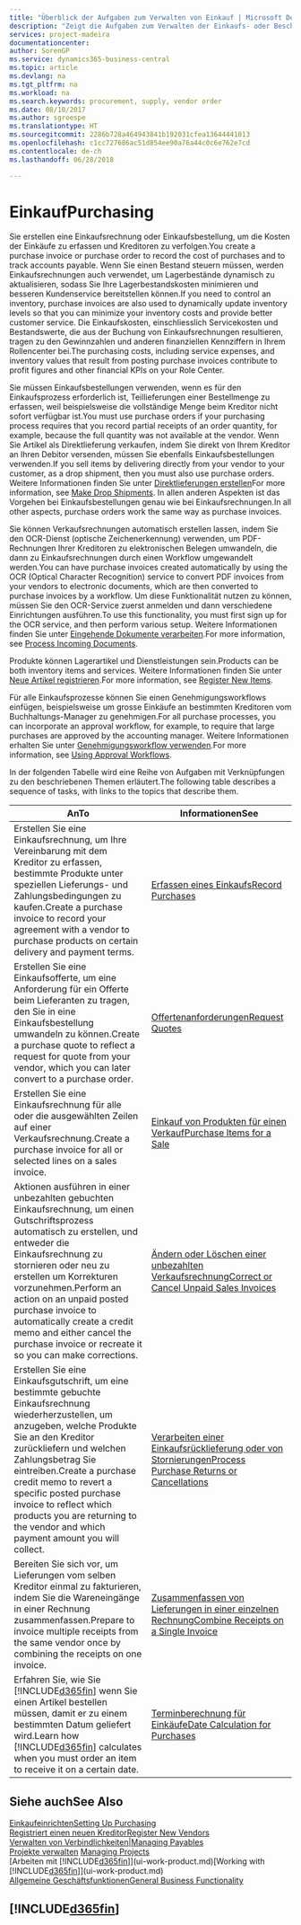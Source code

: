 ```yaml
---
title: "Überblick der Aufgaben zum Verwalten von Einkauf | Microsoft Docs"
description: "Zeigt die Aufgaben zum Verwalten der Einkaufs- oder Beschaffungsvorgänge, einschliesslich das Vorgehen bei Einkaufsrechnungen und Bestellungen."
services: project-madeira
documentationcenter: 
author: SorenGP
ms.service: dynamics365-business-central
ms.topic: article
ms.devlang: na
ms.tgt_pltfrm: na
ms.workload: na
ms.search.keywords: procurement, supply, vendor order
ms.date: 08/10/2017
ms.author: sgroespe
ms.translationtype: HT
ms.sourcegitcommit: 2286b728a464943841b192031cfea13644441013
ms.openlocfilehash: c1cc727686ac51d854ee90a76a44c0c6e762e7cd
ms.contentlocale: de-ch
ms.lasthandoff: 06/28/2018

---
```

# <a name="purchasing"></a><span data-ttu-id="47378-103">Einkauf</span><span class="sxs-lookup"><span data-stu-id="47378-103">Purchasing</span></span>
<span data-ttu-id="47378-104">Sie erstellen eine Einkaufsrechnung oder Einkaufsbestellung, um die Kosten der Einkäufe zu erfassen und Kreditoren zu verfolgen.</span><span class="sxs-lookup"><span data-stu-id="47378-104">You create a purchase invoice or purchase order to record the cost of purchases and to track accounts payable.</span></span> <span data-ttu-id="47378-105">Wenn Sie einen Bestand steuern müssen, werden Einkaufsrechnungen auch verwendet, um Lagerbestände dynamisch zu aktualisieren, sodass Sie Ihre Lagerbestandskosten minimieren und besseren Kundenservice bereitstellen können.</span><span class="sxs-lookup"><span data-stu-id="47378-105">If you need to control an inventory, purchase invoices are also used to dynamically update inventory levels so that you can minimize your inventory costs and provide better customer service.</span></span> <span data-ttu-id="47378-106">Die Einkaufskosten, einschliesslich Servicekosten und Bestandswerte, die aus der Buchung von Einkaufsrechnungen resultieren, tragen zu den Gewinnzahlen und anderen finanziellen Kennziffern in Ihrem Rollencenter bei.</span><span class="sxs-lookup"><span data-stu-id="47378-106">The purchasing costs, including service expenses, and inventory values that result from posting purchase invoices contribute to profit figures and other financial KPIs on your Role Center.</span></span>

<span data-ttu-id="47378-107">Sie müssen Einkaufsbestellungen verwenden, wenn es für den Einkaufsprozess erforderlich ist, Teillieferungen einer Bestellmenge zu erfassen, weil beispielsweise die vollständige Menge beim Kreditor nicht sofort verfügbar ist.</span><span class="sxs-lookup"><span data-stu-id="47378-107">You must use purchase orders if your purchasing process requires that you record partial receipts of an order quantity, for example, because the full quantity was not available at the vendor.</span></span> <span data-ttu-id="47378-108">Wenn Sie Artikel als Direktlieferung verkaufen, indem Sie direkt von Ihrem Kreditor an Ihren Debitor versenden, müssen Sie ebenfalls Einkaufsbestellungen verwenden.</span><span class="sxs-lookup"><span data-stu-id="47378-108">If you sell items by delivering directly from your vendor to your customer, as a drop shipment, then you must also use purchase orders.</span></span> <span data-ttu-id="47378-109">Weitere Informationen finden Sie unter [Direktlieferungen erstellen](sales-how-drop-shipment.md)</span><span class="sxs-lookup"><span data-stu-id="47378-109">For more information, see [Make Drop Shipments](sales-how-drop-shipment.md).</span></span> <span data-ttu-id="47378-110">In allen anderen Aspekten ist das Vorgehen bei Einkaufsbestellungen genau wie bei Einkaufsrechnungen.</span><span class="sxs-lookup"><span data-stu-id="47378-110">In all other aspects, purchase orders work the same way as purchase invoices.</span></span>

<span data-ttu-id="47378-111">Sie können Verkaufsrechnungen automatisch erstellen lassen, indem Sie den OCR-Dienst (optische Zeichenerkennung) verwenden, um PDF-Rechnungen Ihrer Kreditoren zu elektronischen Belegen umwandeln, die dann zu Einkaufsrechnungen durch einen Workflow umgewandelt werden.</span><span class="sxs-lookup"><span data-stu-id="47378-111">You can have purchase invoices created automatically by using the OCR (Optical Character Recognition) service to convert PDF invoices from your vendors to electronic documents, which are then converted to purchase invoices by a workflow.</span></span> <span data-ttu-id="47378-112">Um diese Funktionalität nutzen zu können, müssen Sie den OCR-Service zuerst anmelden und dann verschiedene Einrichtungen ausführen.</span><span class="sxs-lookup"><span data-stu-id="47378-112">To use this functionality, you must first sign up for the OCR service, and then perform various setup.</span></span> <span data-ttu-id="47378-113">Weitere Informationen finden Sie unter [Eingehende Dokumente verarbeiten](across-process-income-documents.md).</span><span class="sxs-lookup"><span data-stu-id="47378-113">For more information, see [Process Incoming Documents](across-process-income-documents.md).</span></span>      

<span data-ttu-id="47378-114">Produkte können Lagerartikel und Dienstleistungen sein.</span><span class="sxs-lookup"><span data-stu-id="47378-114">Products can be both inventory items and services.</span></span> <span data-ttu-id="47378-115">Weitere Informationen finden Sie unter [Neue Artikel registrieren](inventory-how-register-new-items.md).</span><span class="sxs-lookup"><span data-stu-id="47378-115">For more information, see [Register New Items](inventory-how-register-new-items.md).</span></span>

<span data-ttu-id="47378-116">Für alle Einkaufsprozesse können Sie einen Genehmigungsworkflows einfügen, beispielsweise um grosse Einkäufe an bestimmten Kreditoren vom Buchhaltungs-Manager zu genehmigen.</span><span class="sxs-lookup"><span data-stu-id="47378-116">For all purchase processes, you can incorporate an approval workflow, for example, to require that large purchases are approved by the accounting manager.</span></span> <span data-ttu-id="47378-117">Weitere Informationen erhalten Sie unter [Genehmigungsworkflow verwenden](across-how-use-approval-workflows.md).</span><span class="sxs-lookup"><span data-stu-id="47378-117">For more information, see [Using Approval Workflows](across-how-use-approval-workflows.md).</span></span>

<span data-ttu-id="47378-118">In der folgenden Tabelle wird eine Reihe von Aufgaben mit Verknüpfungen zu den beschriebenen Themen erläutert.</span><span class="sxs-lookup"><span data-stu-id="47378-118">The following table describes a sequence of tasks, with links to the topics that describe them.</span></span>

| <span data-ttu-id="47378-119">An</span><span class="sxs-lookup"><span data-stu-id="47378-119">To</span></span> | <span data-ttu-id="47378-120">Informationen</span><span class="sxs-lookup"><span data-stu-id="47378-120">See</span></span> |
| --- | --- |
| <span data-ttu-id="47378-121">Erstellen Sie eine Einkaufsrechnung, um Ihre Vereinbarung mit dem Kreditor zu erfassen, bestimmte Produkte unter speziellen Lieferungs- und Zahlungsbedingungen zu kaufen.</span><span class="sxs-lookup"><span data-stu-id="47378-121">Create a purchase invoice to record your agreement with a vendor to purchase products on certain delivery and payment terms.</span></span> |[<span data-ttu-id="47378-122">Erfassen eines Einkaufs</span><span class="sxs-lookup"><span data-stu-id="47378-122">Record Purchases</span></span>](purchasing-how-record-purchases.md) |
|<span data-ttu-id="47378-123">Erstellen Sie eine Einkaufsofferte, um eine Anforderung für ein Offerte beim Lieferanten zu tragen, den Sie in eine Einkaufsbestellung umwandeln zu können.</span><span class="sxs-lookup"><span data-stu-id="47378-123">Create a purchase quote to reflect a request for quote from your vendor, which you can later convert to a purchase order.</span></span>|[<span data-ttu-id="47378-124">Offertenanforderungen</span><span class="sxs-lookup"><span data-stu-id="47378-124">Request Quotes</span></span>](purchasing-how-request-quotes.md)|
| <span data-ttu-id="47378-125">Erstellen Sie eine Einkaufsrechnung für alle oder die ausgewählten Zeilen auf einer Verkaufsrechnung.</span><span class="sxs-lookup"><span data-stu-id="47378-125">Create a purchase invoice for all or selected lines on a sales invoice.</span></span> |[<span data-ttu-id="47378-126">Einkauf von Produkten für einen Verkauf</span><span class="sxs-lookup"><span data-stu-id="47378-126">Purchase Items for a Sale</span></span>](purchasing-how-purchase-products-sale.md) |
| <span data-ttu-id="47378-127">Aktionen ausführen in einer unbezahlten gebuchten Einkaufsrechnung, um einen Gutschriftsprozess automatisch zu erstellen, und entweder die Einkaufsrechnung zu stornieren oder neu zu erstellen um Korrekturen vorzunehmen.</span><span class="sxs-lookup"><span data-stu-id="47378-127">Perform an action on an unpaid posted purchase invoice to automatically create a credit memo and either cancel the purchase invoice or recreate it so you can make corrections.</span></span> |[<span data-ttu-id="47378-128">Ändern oder Löschen einer unbezahlten Verkaufsrechnung</span><span class="sxs-lookup"><span data-stu-id="47378-128">Correct or Cancel Unpaid Sales Invoices</span></span>](purchasing-how-correct-cancel-unpaid-purchase-invoices.md) |
| <span data-ttu-id="47378-129">Erstellen Sie eine Einkaufsgutschrift, um eine bestimmte gebuchte Einkaufsrechnung wiederherzustellen, um anzugeben, welche Produkte Sie an den Kreditor zurückliefern und welchen Zahlungsbetrag Sie eintreiben.</span><span class="sxs-lookup"><span data-stu-id="47378-129">Create a purchase credit memo to revert a specific posted purchase invoice to reflect which products you are returning to the vendor and which payment amount you will collect.</span></span> |[<span data-ttu-id="47378-130">Verarbeiten einer Einkaufsrücklieferung oder von Stornierungen</span><span class="sxs-lookup"><span data-stu-id="47378-130">Process Purchase Returns or Cancellations</span></span>](purchasing-how-register-new-vendors.md) |
|<span data-ttu-id="47378-131">Bereiten Sie sich vor, um Lieferungen vom selben Kreditor einmal zu fakturieren, indem Sie die Wareneingänge in einer Rechnung zusammenfassen.</span><span class="sxs-lookup"><span data-stu-id="47378-131">Prepare to invoice multiple receipts from the same vendor once by combining the receipts on one invoice.</span></span>|[<span data-ttu-id="47378-132">Zusammenfassen von Lieferungen in einer einzelnen Rechnung</span><span class="sxs-lookup"><span data-stu-id="47378-132">Combine Receipts on a Single Invoice</span></span>](purchasing-how-to-combine-receipts.md)|
| <span data-ttu-id="47378-133">Erfahren Sie, wie Sie [!INCLUDE[d365fin](includes/d365fin_md.md)] wenn Sie einen Artikel bestellen müssen, damit er zu einem bestimmten Datum geliefert wird.</span><span class="sxs-lookup"><span data-stu-id="47378-133">Learn how [!INCLUDE[d365fin](includes/d365fin_md.md)] calculates when you must order an item to receive it on a certain date.</span></span>|[<span data-ttu-id="47378-134">Terminberechnung für Einkäufe</span><span class="sxs-lookup"><span data-stu-id="47378-134">Date Calculation for Purchases</span></span>](purchasing-date-calculation-for-purchases.md)|

## <a name="see-also"></a><span data-ttu-id="47378-135">Siehe auch</span><span class="sxs-lookup"><span data-stu-id="47378-135">See Also</span></span>
[<span data-ttu-id="47378-136">Einkaufeinrichten</span><span class="sxs-lookup"><span data-stu-id="47378-136">Setting Up Purchasing</span></span>](purchasing-setup-purchasing.md)  
[<span data-ttu-id="47378-137">Registriert einen neuen Kreditor</span><span class="sxs-lookup"><span data-stu-id="47378-137">Register New Vendors</span></span>](purchasing-how-register-new-vendors.md)  
[<span data-ttu-id="47378-138">Verwalten von Verbindlichkeiten|</span><span class="sxs-lookup"><span data-stu-id="47378-138">Managing Payables</span></span>](payables-manage-payables.md)  
<span data-ttu-id="47378-139">[Projekte verwalten](projects-manage-projects.md)  </span><span class="sxs-lookup"><span data-stu-id="47378-139">[Managing Projects](projects-manage-projects.md)  </span></span>  
<span data-ttu-id="47378-140">[Arbeiten mit [!INCLUDE[d365fin](includes/d365fin_md.md)]](ui-work-product.md)</span><span class="sxs-lookup"><span data-stu-id="47378-140">[Working with [!INCLUDE[d365fin](includes/d365fin_md.md)]](ui-work-product.md)</span></span>  
[<span data-ttu-id="47378-141">Allgemeine Geschäftsfunktionen</span><span class="sxs-lookup"><span data-stu-id="47378-141">General Business Functionality</span></span>](ui-across-business-areas.md)

## [!INCLUDE[d365fin](includes/free_trial_md.md)]  
 

